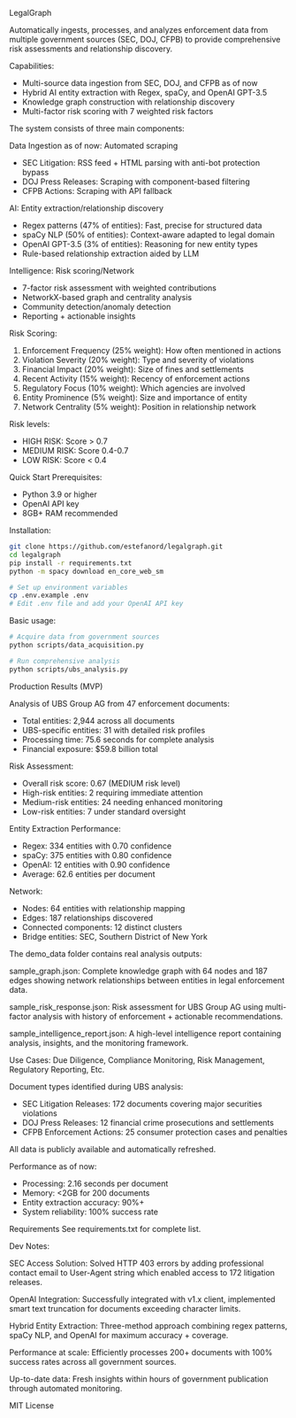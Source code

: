 LegalGraph 

Automatically ingests, processes, and analyzes enforcement data from multiple government sources (SEC, DOJ, CFPB) to provide comprehensive risk assessments and relationship discovery.

Capabilities:
- Multi-source data ingestion from SEC, DOJ, and CFPB as of now
- Hybrid AI entity extraction with Regex, spaCy, and OpenAI GPT-3.5
- Knowledge graph construction with relationship discovery
- Multi-factor risk scoring with 7 weighted risk factors

The system consists of three main components:

Data Ingestion as of now: Automated scraping
- SEC Litigation: RSS feed + HTML parsing with anti-bot protection bypass
- DOJ Press Releases: Scraping with component-based filtering  
- CFPB Actions: Scraping with API fallback 

AI: Entity extraction/relationship discovery
- Regex patterns (47% of entities): Fast, precise for structured data
- spaCy NLP (50% of entities): Context-aware adapted to legal domain 
- OpenAI GPT-3.5 (3% of entities): Reasoning for new entity types
- Rule-based relationship extraction aided by LLM

Intelligence: Risk scoring/Network 
- 7-factor risk assessment with weighted contributions
- NetworkX-based graph and centrality analysis
- Community detection/anomaly detection
- Reporting + actionable insights

Risk Scoring:
1. Enforcement Frequency (25% weight): How often mentioned in actions
2. Violation Severity (20% weight): Type and severity of violations
3. Financial Impact (20% weight): Size of fines and settlements
4. Recent Activity (15% weight): Recency of enforcement actions
5. Regulatory Focus (10% weight): Which agencies are involved
6. Entity Prominence (5% weight): Size and importance of entity
7. Network Centrality (5% weight): Position in relationship network

Risk levels:
- HIGH RISK: Score > 0.7 
- MEDIUM RISK: Score 0.4-0.7 
- LOW RISK: Score < 0.4 

Quick Start
Prerequisites:
- Python 3.9 or higher
- OpenAI API key
- 8GB+ RAM recommended

Installation:
```bash
git clone https://github.com/estefanord/legalgraph.git
cd legalgraph
pip install -r requirements.txt
python -m spacy download en_core_web_sm

# Set up environment variables
cp .env.example .env
# Edit .env file and add your OpenAI API key
```

Basic usage:
```bash
# Acquire data from government sources
python scripts/data_acquisition.py

# Run comprehensive analysis
python scripts/ubs_analysis.py
```

Production Results (MVP)

Analysis of UBS Group AG from 47 enforcement documents:
- Total entities: 2,944 across all documents
- UBS-specific entities: 31 with detailed risk profiles
- Processing time: 75.6 seconds for complete analysis
- Financial exposure: $59.8 billion total

Risk Assessment:
- Overall risk score: 0.67 (MEDIUM risk level)
- High-risk entities: 2 requiring immediate attention
- Medium-risk entities: 24 needing enhanced monitoring
- Low-risk entities: 7 under standard oversight

Entity Extraction Performance:
- Regex: 334 entities with 0.70 confidence
- spaCy: 375 entities with 0.80 confidence
- OpenAI: 12 entities with 0.90 confidence
- Average: 62.6 entities per document

Network:
- Nodes: 64 entities with relationship mapping
- Edges: 187 relationships discovered
- Connected components: 12 distinct clusters
- Bridge entities: SEC, Southern District of New York

The demo_data folder contains real analysis outputs:

sample_graph.json: Complete knowledge graph with 64 nodes and 187 edges showing network relationships between entities in legal enforcement data.

sample_risk_response.json: Risk assessment for UBS Group AG using multi-factor analysis with history of enforcement + actionable recommendations.

sample_intelligence_report.json: A high-level intelligence report containing analysis, insights, and the monitoring framework.

Use Cases: Due Diligence, Compliance Monitoring, Risk Management, Regulatory Reporting, Etc.

Document types identified during UBS analysis:
- SEC Litigation Releases: 172 documents covering major securities violations
- DOJ Press Releases: 12 financial crime prosecutions and settlements
- CFPB Enforcement Actions: 25 consumer protection cases and penalties

All data is publicly available and automatically refreshed.

Performance as of now:
- Processing: 2.16 seconds per document
- Memory: <2GB for 200 documents
- Entity extraction accuracy: 90%+
- System reliability: 100% success rate


Requirements
See requirements.txt for complete list.

Dev Notes:

SEC Access Solution: Solved HTTP 403 errors by adding professional contact email to User-Agent string which enabled access to 172 litigation releases.

OpenAI Integration: Successfully integrated with  v1.x client, implemented smart text truncation for documents exceeding character limits.

Hybrid Entity Extraction: Three-method approach combining regex patterns, spaCy NLP, and OpenAI for maximum accuracy + coverage.

Performance at scale: Efficiently processes 200+ documents with 100% success rates across all government sources.

Up-to-date data: Fresh insights within hours of government publication through automated monitoring.

MIT License 
